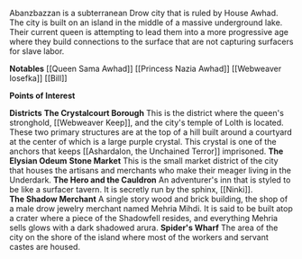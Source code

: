 Abanzbazzan is a subterranean Drow city that is ruled by House Awhad. The city is built on an island in the middle of a massive underground lake. Their current queen is attempting to lead them into a more progressive age where they build connections to the surface that are not capturing surfacers for slave labor. 

**Notables**
	[[Queen Sama Awhad]]
	[[Princess Nazia Awhad]]
	[[Webweaver Iosefka]]
	[[Bill]]

**Points of Interest**

**Districts**
	**The Crystalcourt Borough**
		This is the district where the queen's stronghold, [[Webweaver Keep]], and the city's temple of Lolth is located. These two primary structures are at the top of a hill built around a courtyard at the center of which is a large purple crystal. This crystal is one of the anchors that keeps [[Ashardalon, the Unchained Terror]] imprisoned. 
			**The Elysian Odeum**
	**Stone Market**
		This is the small market district of the city that houses the artisans and merchants who make their meager living in the Underdark. 
		**The Hero and the Cauldron**
			An adventurer's inn that is styled to be like a surfacer tavern. It is secretly run by the sphinx, [[Ninki]]. 		
		**The Shadow Merchant**
			A single story wood and brick building, the shop of a male drow jewelry merchant named Mehria Mihdi. It is said to be built atop a crater where a piece of the Shadowfell resides, and everything Mehria sells glows with a dark shadowed arura.
	**Spider's Wharf**
		The area of the city on the shore of the island where most of the workers and servant castes are housed.			